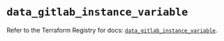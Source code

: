 # `data_gitlab_instance_variable`

Refer to the Terraform Registry for docs: [`data_gitlab_instance_variable`](https://registry.terraform.io/providers/gitlabhq/gitlab/16.8.0/docs/data-sources/instance_variable).
